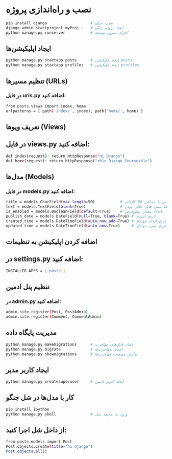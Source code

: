 # نصب و راه‌اندازی پروژه
```sh
pip install django                   # نصب جنگو
django-admin startproject myProj .   # ایجاد پروژه جنگو
python manage.py runserver           # اجرای سرور توسعه
```
## ایجاد اپلیکیشن‌ها
```sh
python manage.py startapp posts      # ایجاد اپلیکیشن posts
python manage.py startapp profiles   # ایجاد اپلیکیشن profiles
```
## تنظیم مسیرها (URLs)
### در فایل urls.py اضافه کنید:
```sh
from posts.views import index, home
urlpatterns = [ path('index/', index), path('home/', home) ]
```
## تعریف ویوها (Views)
## در فایل views.py اضافه کنید:
```sh
def index(request): return HttpResponse("Hi Django")
def home(request): return HttpResponse("<h1> Django Course<h1>")
```
## مدل‌ها (Models)
### در فایل models.py اضافه کنید:
```sh
title = models.CharField(max_length=50)           # فیلد متنی با حداکثر 50 کاراکتر
text = models.TextField(blank=True)               # فیلد متنی قابل خالی بودن
is_enabled = models.BooleanField(default=True)    # مقدار پیش‌فرض True
publish_date = models.DateField(null=True, blank=True) # تاریخ انتشار
created_time = models.DateTimeField(auto_now_add=True) # تاریخ ایجاد خودکار
updated_time = models.DateTimeField(auto_now=True)     # تاریخ تغییر خودکار
```
## اضافه کردن اپلیکیشن به تنظیمات
## در settings.py اضافه کنید:
```sh
INSTALLED_APPS = ['posts']
```
## تنظیم پنل ادمین
### در admin.py اضافه کنید:
```sh
admin.site.register(Post, PostAdmin)
admin.site.register(Comment, CommentAdmin)
```
## مدیریت پایگاه داده
```sh
python manage.py makemigrations      # ایجاد فایل‌های مهاجرت
python manage.py migrate             # اعمال مهاجرت‌ها
python manage.py showmigrations      # نمایش وضعیت مهاجرت‌ها
```
## ایجاد کاربر مدیر
```sh
python manage.py createsuperuser     # ایجاد کاربر ادمین
```
## کار با مدل‌ها در شل جنگو
```sh
pip install ipython
python manage.py shell               # ورود به محیط شل
```
## از داخل شل اجرا کنید:
```sh
from posts.models import Post
Post.objects.create(title="hi django")
Post.objects.all()
```